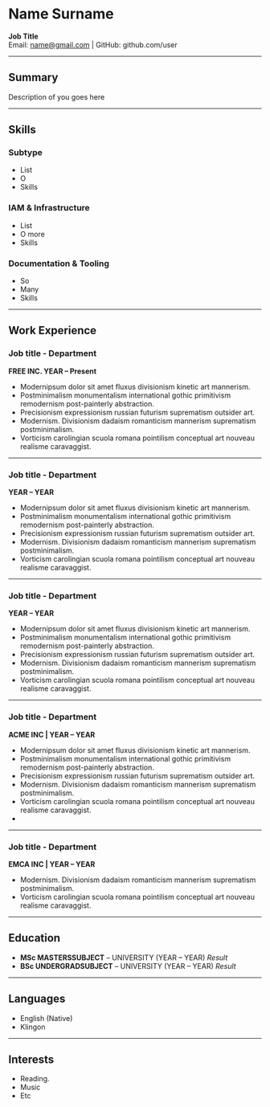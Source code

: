 # **Name Surname**  
**Job Title**  
Email: name@gmail.com | GitHub: github.com/user  

---

## **Summary**  
Description of you goes here

---

## **Skills**  

### **Subtype** 

- List  
- O  
- Skills

### **IAM & Infrastructure**  

- List  
- O more 
- Skills

### **Documentation & Tooling**  

- So  
- Many  
- Skills

---

## **Work Experience**  

### **Job title - Department**  
**FREE INC. YEAR – Present**  

- Modernipsum dolor sit amet fluxus divisionism kinetic art mannerism.
- Postminimalism monumentalism international gothic primitivism remodernism post-painterly abstraction.  
- Precisionism expressionism russian futurism suprematism outsider art.  
- Modernism. Divisionism dadaism romanticism mannerism suprematism postminimalism.  
- Vorticism carolingian scuola romana pointilism conceptual art nouveau realisme caravaggist.

---

### **Job title - Department**  
**YEAR – YEAR**  

- Modernipsum dolor sit amet fluxus divisionism kinetic art mannerism.
- Postminimalism monumentalism international gothic primitivism remodernism post-painterly abstraction.  
- Precisionism expressionism russian futurism suprematism outsider art.  
- Modernism. Divisionism dadaism romanticism mannerism suprematism postminimalism.  
- Vorticism carolingian scuola romana pointilism conceptual art nouveau realisme caravaggist.


---


### **Job title - Department**  
**YEAR – YEAR**  

- Modernipsum dolor sit amet fluxus divisionism kinetic art mannerism.
- Postminimalism monumentalism international gothic primitivism remodernism post-painterly abstraction.  
- Precisionism expressionism russian futurism suprematism outsider art.  
- Modernism. Divisionism dadaism romanticism mannerism suprematism postminimalism.  
- Vorticism carolingian scuola romana pointilism conceptual art nouveau realisme caravaggist.

---

### **Job title - Department**  
**ACME INC | YEAR – YEAR**

- Modernipsum dolor sit amet fluxus divisionism kinetic art mannerism.
- Postminimalism monumentalism international gothic primitivism remodernism post-painterly abstraction.  
- Precisionism expressionism russian futurism suprematism outsider art.  
- Modernism. Divisionism dadaism romanticism mannerism suprematism postminimalism.  
- Vorticism carolingian scuola romana pointilism conceptual art nouveau realisme caravaggist.
- 
---

### **Job title - Department**  
**EMCA INC | YEAR – YEAR**  

- Modernism. Divisionism dadaism romanticism mannerism suprematism postminimalism.  
- Vorticism carolingian scuola romana pointilism conceptual art nouveau realisme caravaggist.

---

## **Education**  
- **MSc MASTERSSUBJECT** – UNIVERSITY (YEAR – YEAR) *Result*  
- **BSc UNDERGRADSUBJECT** – UNIVERSITY (YEAR – YEAR) *Result*  

---

## **Languages**  
- English (Native)  
- Klingon

---

## **Interests**  
- Reading.  
- Music
- Etc
